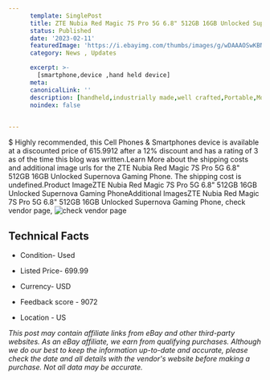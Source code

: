 ```yaml
---
      template: SinglePost
      title: ZTE Nubia Red Magic 7S Pro 5G 6.8" 512GB 16GB Unlocked Supernova Gaming Phone
      status: Published
      date: '2023-02-11'
      featuredImage: 'https://i.ebayimg.com/thumbs/images/g/wDAAAOSwKBNj46ze/s-l225.jpg'
      category: News , Updates

      excerpt: >-
        [smartphone,device ,hand held device]
      meta:
      canonicalLink: ''
      description: [handheld,industrially made,well crafted,Portable,Mobile,Compact,Convenient,Lightweight,Maneuverable,Man-portable,Miniature,Carriable,Hand-held,Light,Holdable,Transportable,Mobile device,Pocket-sized,On-the-go,Wireless,Cordless,Compact size,Convenient size, smartphone,device ,hand held device]
      noindex: false

        
---
```

$
    Highly recommended, this Cell Phones & Smartphones device is available at a discounted price of 615.9912 after a 12% discount and has a rating of 3 as of the time this blog was written.Learn More about the shipping costs and additional image urls for the ZTE Nubia Red Magic 7S Pro 5G 6.8" 512GB 16GB Unlocked Supernova Gaming Phone. The shipping cost is undefined.Product ImageZTE Nubia Red Magic 7S Pro 5G 6.8" 512GB 16GB Unlocked Supernova Gaming PhoneAdditional ImagesZTE Nubia Red Magic 7S Pro 5G 6.8" 512GB 16GB Unlocked Supernova Gaming Phone, check vendor page, ![check vendor page](https://origin-galleryplus.ebayimg.com/ws/web/234890083748_2_0_1/225x225.jpg,https://origin-galleryplus.ebayimg.com/ws/web/234890083748_3_0_1/225x225.jpg,https://origin-galleryplus.ebayimg.com/ws/web/234890083748_4_0_1/225x225.jpg,https://origin-galleryplus.ebayimg.com/ws/web/234890083748_5_0_1/225x225.jpg,https://origin-galleryplus.ebayimg.com/ws/web/234890083748_6_0_1/225x225.jpg,https://origin-galleryplus.ebayimg.com/ws/web/234890083748_7_0_1/225x225.jpg,https://origin-galleryplus.ebayimg.com/ws/web/234890083748_8_0_1/225x225.jpg,https://origin-galleryplus.ebayimg.com/ws/web/234890083748_9_0_1/225x225.jpg,https://origin-galleryplus.ebayimg.com/ws/web/234890083748_10_0_1/225x225.jpg,https://origin-galleryplus.ebayimg.com/ws/web/234890083748_11_0_1/225x225.jpg,https://origin-galleryplus.ebayimg.com/ws/web/234890083748_12_0_1/225x225.jpg,https://origin-galleryplus.ebayimg.com/ws/web/234890083748_13_0_1/225x225.jpg,https://origin-galleryplus.ebayimg.com/ws/web/234890083748_14_0_1/225x225.jpg)
    
    

 ## Technical Facts 



     
      

 - Condition- Used 


      

 - Listed Price- 699.99 


      

 - Currency- USD 


      

 - Feedback score - 9072 


      

 - Location - US 


      
      

 *_This post may contain affiliate links from eBay and other third-party websites. As an eBay affiliate, we earn from qualifying purchases. Although we do our best to keep the information up-to-date and accurate, please check the date and all details with the vendor's website before making a purchase. Not all data may be accurate._*



    
    
    
    
    